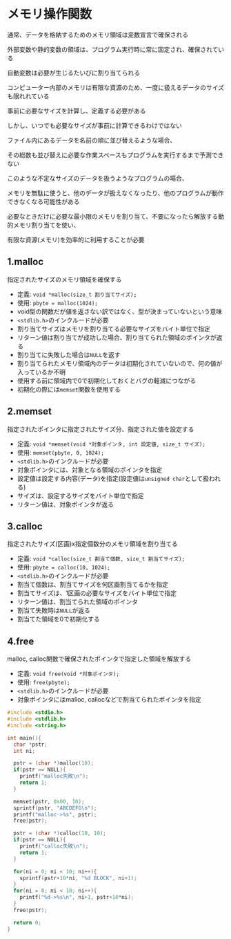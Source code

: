 # メモリ操作関数
通常、データを格納するためのメモリ領域は変数宣言で確保される

外部変数や静的変数の領域は、プログラム実行時に常に固定され、確保されている

自動変数は必要が生じるたいびに割り当てられる

コンピューター内部のメモリは有限な資源のため、一度に扱えるデータのサイズも限れれている

事前に必要なサイズを計算し、定義する必要がある

しかし、いつでも必要なサイズが事前に計算できるわけではない

ファイル内にあるデータを名前の順に並び替えるような場合、

その総数も並び替えに必要な作業スペースもプログラムを実行するまで予測できない

このような不定なサイズのデータを扱うようなプログラムの場合、

メモリを無駄に使うと、他のデータが扱えなくなったり、他のプログラムが動作できなくなる可能性がある

必要なときだけに必要な最小限のメモリを割り当て、不要になったら解放する動的メモリ割り当てを使い、

有限な資源(メモリ)を効率的に利用することが必要

## 1.malloc
指定されたサイズのメモリ領域を確保する
- 定義: `void *malloc(size_t 割り当てサイズ);`
- 使用: `pbyte = malloc(1024);`
- void型の関数だが値を返さない訳ではなく、型が決まっていないという意味
- `<stdlib.h>`のインクルードが必要
- 割り当てサイズはメモリを割り当てる必要なサイズをバイト単位で指定
- リターン値は割り当てが成功した場合、割り当てられた領域のポインタが返る
- 割り当てに失敗した場合は`NULL`を返す
- 割り当てられたメモリ領域内のデータは初期化されていないので、何の値が入っているか不明
- 使用する前に領域内で0で初期化しておくとバグの軽減につながる
- 初期化の際には`memset`関数を使用する

## 2.memset
指定されたポインタに指定されたサイズ分、指定された値を設定する
- 定義: `void *memset(void *対象ポインタ, int 設定値, size_t サイズ);`
- 使用: `memset(pbyte, 0, 1024);`
- `<stdlib.h>`のインクルードが必要
- 対象ポインタには、対象となる領域のポインタを指定
- 設定値は設定する内容(データ)を指定(設定値は`unsigned char`として扱われる)
- サイズは、設定するサイズをバイト単位で指定
- リターン値は、対象ポインタが返る

## 3.calloc
指定されたサイズ(区画)x指定個数分のメモリ領域を割り当てる
- 定義: `void *calloc(size_t 割当て個数, size_t 割当てサイズ);`
- 使用: `pbyte = calloc(10, 1024);`
- `<stdlib.h>`のインクルードが必要
- 割当て個数は、割当てサイズを何区画割当てるかを指定
- 割当てサイズは、1区画の必要なサイズをバイト単位で指定
- リターン値は、割当てられた領域のポインタ
- 割当て失敗時は`NULL`が返る
- 割当てた領域を0で初期化する

## 4.free
malloc, calloc関数で確保されたポインタで指定した領域を解放する
- 定義: `void free(void *対象ポインタ);`
- 使用: `free(pbyte);`
- `<stdlib.h>`のインクルードが必要
- 対象ポインタにはmalloc, callocなどで割当てられたポインタを指定

```c
#include <stdio.h>
#include <stdlib.h>
#include <string.h>

int main(){
  char *pstr;
  int ni;

  pstr = (char *)malloc(10);
  if(pstr == NULL){
    printf("malloc失敗\n");
    return 1;
  }

  memset(pstr, 0x00, 10);
  sprintf(pstr, "ABCDEFG\n");
  printf("malloc->%s", pstr);
  free(pstr);

  pstr = (char *)calloc(10, 10);
  if(pstr == NULL){
    printf("calloc失敗\n");
    return 1;
  }

  for(ni = 0; ni < 10; ni++){
    sprintf(pstr+10*ni, "%d BLOCK", ni+1);
  }
  for(ni = 0; ni < 10; ni++){
    printf("%d->%s\n", ni+1, pstr+10*ni);
  }
  free(pstr);

  return 0;
}
```

